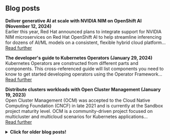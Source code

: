 ## Blog posts

**Deliver generative AI at scale with NVIDIA NIM on OpenShift AI (November 12, 2024)**
<br/>
Earlier this year, Red Hat announced plans to integrate support for NVIDIA NIM microservices on Red Hat OpenShift AI to help streamline inferencing for dozens of AI/ML models on a consistent, flexible hybrid cloud platform...
<br/>
[Read further][nim-openshiftai]

**The developer's guide to Kubernetes Operators (January 29, 2024)**
<br/>
Kubernetes Operators are constructed from different parts and components. This cross-referenced guide will list components you need to know to get started developing operators using the Operator Framework...
<br/>
[Read further][dev-operators]

**Distribute clusters workloads with Open Cluster Management (January 19, 2023)**
<br/>
Open Cluster Management (OCM) was accepted to the Cloud Native Computing Foundation (CNCF) in late 2021 and is currently at the Sandbox project maturity level. OCM is a community-driven project focused on multicluster and multicloud scenarios for Kubernetes applications...
<br/>
[Read further][workloads-ocm]

<details>
<summary><strong>Click for older blog posts!</strong></summary>
<br/>

**Prevent overload with remote kind clusters (January 16, 2023)**
<br/>
Kubernetes can require a lot of resources, which can overload a developer's laptop. This article shows you how to use a set of tools—including kind, kubeconfig, and Podman or Docker—to spread your files around remote systems in support of your local development work....
<br/>
[Read further][kind-multi]

**Protect secrets in Git with the clean/smudge filter (February 2, 2022)**
<br/>
When working on public Git repositories, you need to pay close attention so that you don't accidentally push secret information such as tokens, private server addresses, personal email addresses, and the like. One of the tools that can help you is Git's clean/smudge filter....
<br/>
[Read further][git-secrets]

**Testing Java with JUnit Pioneer (May 24, 2021)**
<br/>
Browsing a project's test cases is a common approach to better understanding the codebase. Making our tests readable has a tremendous impact on this approach's feasibility. For that, JUnit Pioneer is a mandatory tool in your toolset...
<br/>
[Read further][junit-pioneer]

**Property-Based Matrix Testing in Java (April 13, 2021)**
<br/>
I've used a common approach for property-based matrix testing in Java. Using JUnit's ParameterizedTest and a MethodSource annotations to point to a method as an argument supplier that spits out a stream representing a matrix...
<br/>
[Read further][property-testing]


**Migrating to Java Platform Module System (January 12, 2021)**
<br/>
This tutorial presents a complex scenario of migrating a non-modular project to JPMS. Inspired by a scenario I previously faced where one of my transitive dependencies was in-accessible (and not required)...
<br/>
[Read further][jpms-migration]

**Dependency Injection in Java is easy Part 3: Spring Context (August 14, 2020)**
<br/>
This post is part of a multiple-part tutorial. As the heading suggests, this part will focus on Dependency Injection using Spring Context...
<br/>
[Read further][java-di-3]

**Dependency Injection in Java is easy Part 2: Google Guice (August 9, 2020)**
<br/>
This post is part of a multiple-part tutorial. As the heading suggests, this part will focus on Dependency Injection using Google Guice...
<br/>
[Read further][java-di-2]

**Dependency Injection in Java is easy Part 1: A Design Pattern (August 8, 2020)**
<br/>
This is part of a multiple-part tutorial. This first part will explain the concept of Dependency Injection, a design pattern used for achieving Inversion of Control by writing loosely coupled code...
<br/>
[Read further][java-di-1]

**Combining Groovy and Java (August 6, 2020)**
<br/>
Combining Groovy scripts in our Java-based code, is easy with Maven...
<br/>
[Read further][groovy-java]

**Alexa Skills Testing with Java (February 21, 2021)**
<br/>
This tutorial will help you write automated test cases for Alexa skills written in Java. Using real-life JSON requests and verifying multi-turn interactions without deploying or hosting the skill...
<br/>
[Read further][alexa-skill-testing]

**My Ultimate Development Container image (August 14, 2020)**
<br/>
Using VSCode's Remote Development Feature, we can remotely develop on another station using SSH or WSL. But my favorite feature is using Containers. We can potentially create isolated development...
Using VSCode's Remote Development Feature, we can remotely develop on another station using SSH or WSL. But my favorite feature is using Containers. We can potentially create isolated development...
<br/>
[Read further][dev-dockerfile]

**Experimenting with RobotFramework and Selenium (August 6, 2020)**
<br/>
This is an example C# WebApp tested using Selenium browser automation with Nunit testing framework for unit tests and Robot Framework automation framework for acceptance tests...
<br/>
[Read further][rf-selenium]

</details>

[alexa-skill-testing]: https://dev.to/tomerfi/alexa-skills-testing-4pfd
[dev-dockerfile]: https://dev.to/tomerfi/my-ultimate-development-dockerfile-4hg1
[dev-operators]: https://developers.redhat.com/articles/2024/01/29/developers-guide-kubernetes-operators
[git-secrets]: https://developers.redhat.com/articles/2022/02/02/protect-secrets-git-cleansmudge-filter
[groovy-java]: https://dev.to/tomerfi/groovying-with-java-59hp
[java-di-1]: https://dev.to/tomerfi/dependency-injection-in-java-is-easy-part-1-a-mear-design-pattern-2l8
[java-di-2]: https://dev.to/tomerfi/dependency-injection-in-java-is-easy-part-2-leveraging-with-google-guice-6i4
[java-di-3]: https://dev.to/tomerfi/dependency-injection-in-java-is-easy-part-3-leveraging-with-spring-context-gcc
[jpms-migration]: https://dev.to/tomerfi/jpms-migration-playground-a94
[junit-pioneer]: https://dev.to/tomerfi/junit-pioneer-frontiers-pushed-3jh7
[kind-multi]: https://developers.redhat.com/articles/2023/01/16/how-prevent-computer-overload-remote-kind-clusters
[nim-openshiftai]: https://developers.redhat.com/articles/2024/11/12/generative-ai-nvidia-nim-openshift-ai
[property-testing]: https://dev.to/tomerfi/property-based-matrix-testing-in-java-47p4
[rf-selenium]: https://dev.to/tomerfi/experimenting-with-robotframework-and-selenium-4jgc
[workloads-ocm]: https://developers.redhat.com/articles/2023/01/19/how-distribute-workloads-using-open-cluster-management
